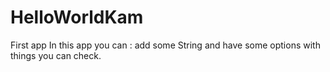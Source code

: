 # HelloWorldKam
First app
In this app you can :
add some String and have some options with things you can check.
